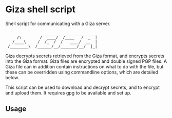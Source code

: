 # Giza shell script

Shell script for communicating with a Giza server.

```asciiart
                _______________________
     /\        /  ____/  /____   /  _  |
   /____\     /  /_  /  /   ____/  __  |
 /________\  /______/__/_______/__/  |_|
```
Giza decrypts secrets retrieved from the Giza format, and encrypts
secrets into the Giza format.  Giza files are encrypted and double
signed PGP files.  A Giza file can in addition contain instructions on
what to do with the file, but these can be overridden using commandline
options, which are detailed below.

This script can be used to download and decrypt secrets, and to encrypt and upload them.
It requires gpg to be available and set up. 


## Usage

